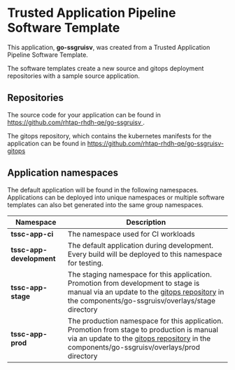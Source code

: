 # Trusted Application Pipeline Software Template

This application, **go-ssgruisv**, was created from a Trusted Application Pipeline Software Template.

The software templates create a new source and gitops deployment repositories with a sample source application. 

## Repositories

The source code for your application can be found in [https://github.com/rhtap-rhdh-qe/go-ssgruisv ](https://github.com/rhtap-rhdh-qe/go-ssgruisv ).
 
The gitops repository, which contains the kubernetes manifests for the application can be found in 
[https://github.com/rhtap-rhdh-qe/go-ssgruisv-gitops ](https://github.com/rhtap-rhdh-qe/go-ssgruisv-gitops ) 

## Application namespaces 

The default application will be found in the following namespaces. Applications can be deployed into unique namespaces or multiple software templates can also bet generated into the same group namespaces.  

|  Namespace   |  Description   |  
| -------- | -------- |
| **tssc-app-ci** | The namespace used for CI workloads |
| **tssc-app-development** | The default application during development. Every build will be deployed to this namespace for testing. |
| **tssc-app-stage** | The staging namespace for this application. Promotion from development to stage is manual via an update to the [gitops repository](https://github.com/rhtap-rhdh-qe/go-ssgruisv-gitops ) in the components/go-ssgruisv/overlays/stage directory |
| **tssc-app-prod** | The production namespace for this application. Promotion from stage to production is manual via an update to the [gitops repository](https://github.com/rhtap-rhdh-qe/go-ssgruisv-gitops ) in the components/go-ssgruisv/overlays/prod directory |